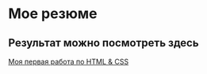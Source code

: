 # Мое резюме

## Результат можно посмотреть здесь

[Моя первая работа по HTML & CSS](https://smalek2003.github.io/resume/)
